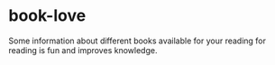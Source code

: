 # book-love
Some information about different books available for your reading for reading is fun and improves knowledge.

